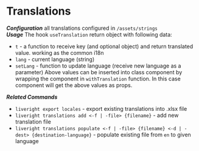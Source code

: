 # Translations

**_Configuration_**
all translations configured in `/assets/strings`  
 **_Usage_**
The hook `useTranslation` return object with following data:

- `t` - a function to receive key (and optional object) and return translated value. working as the common i18n
- `lang` - current language (string)
- `setLang` - function to update language (receive new language as a parameter)
  Above values can be inserted into class component by wrapping the component in `withTranslation` function. In this case component will get the above values as props.

**_Related Commands_**

- `liveright export locales` - export existing translations into .xlsx file
- `liveright translations add <-f | -file> {filename}` - add new translation file
- `liveright translations populate <-f | -file> {filename} <-d | -dest> {destination-language}` - populate existing file from `en` to given language
